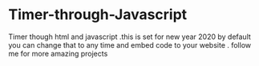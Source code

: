 # Timer-through-Javascript
Timer though html and javascript .this is set for new year 2020 by default you can change that to any time and embed code to your website . follow me for more amazing projects
